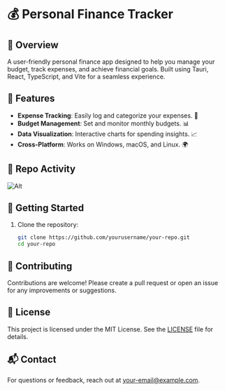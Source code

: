 # 💰 Personal Finance Tracker

## 📖 Overview

A user-friendly personal finance app designed to help you manage your budget, track expenses, and achieve financial goals. Built using Tauri, React, TypeScript, and Vite for a seamless experience.

## 🌟 Features

- **Expense Tracking**: Easily log and categorize your expenses. 📝
- **Budget Management**: Set and monitor monthly budgets. 📊
- **Data Visualization**: Interactive charts for spending insights. 📈
- **Cross-Platform**: Works on Windows, macOS, and Linux. 🌍

## 🎉 Repo Activity
![Alt](https://repobeats.axiom.co/api/embed/9a8c0be8e1d458c5cf82bfab2d54b02899af3280.svg "Repobeats analytics image")

## 🚀 Getting Started
1. Clone the repository:
   ```bash
   git clone https://github.com/yourusername/your-repo.git
   cd your-repo

## 🤝 Contributing

Contributions are welcome! Please create a pull request or open an issue for any improvements or suggestions.

## 📜 License

This project is licensed under the MIT License. See the [LICENSE](LICENSE) file for details.

## 📬 Contact

For questions or feedback, reach out at your-email@example.com.